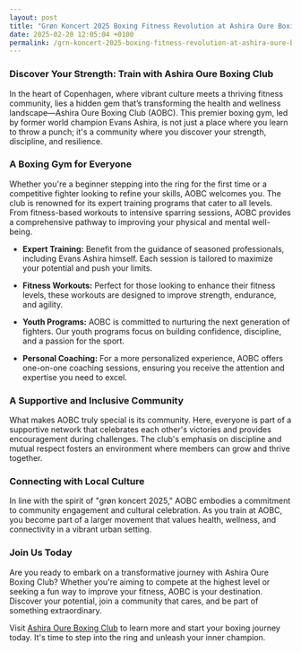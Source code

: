 ```yaml
---
layout: post
title: "Grøn Koncert 2025 Boxing Fitness Revolution at Ashira Oure Boxing Club"
date: 2025-02-20 12:05:04 +0100
permalink: /grn-koncert-2025-boxing-fitness-revolution-at-ashira-oure-boxing-club/
---
```



### Discover Your Strength: Train with Ashira Oure Boxing Club

In the heart of Copenhagen, where vibrant culture meets a thriving fitness community, lies a hidden gem that’s transforming the health and wellness landscape—Ashira Oure Boxing Club (AOBC). This premier boxing gym, led by former world champion Evans Ashira, is not just a place where you learn to throw a punch; it's a community where you discover your strength, discipline, and resilience.

### A Boxing Gym for Everyone

Whether you're a beginner stepping into the ring for the first time or a competitive fighter looking to refine your skills, AOBC welcomes you. The club is renowned for its expert training programs that cater to all levels. From fitness-based workouts to intensive sparring sessions, AOBC provides a comprehensive pathway to improving your physical and mental well-being.

- **Expert Training:** Benefit from the guidance of seasoned professionals, including Evans Ashira himself. Each session is tailored to maximize your potential and push your limits.
  
- **Fitness Workouts:** Perfect for those looking to enhance their fitness levels, these workouts are designed to improve strength, endurance, and agility.

- **Youth Programs:** AOBC is committed to nurturing the next generation of fighters. Our youth programs focus on building confidence, discipline, and a passion for the sport.

- **Personal Coaching:** For a more personalized experience, AOBC offers one-on-one coaching sessions, ensuring you receive the attention and expertise you need to excel.

### A Supportive and Inclusive Community

What makes AOBC truly special is its community. Here, everyone is part of a supportive network that celebrates each other's victories and provides encouragement during challenges. The club's emphasis on discipline and mutual respect fosters an environment where members can grow and thrive together.

### Connecting with Local Culture

In line with the spirit of "grøn koncert 2025," AOBC embodies a commitment to community engagement and cultural celebration. As you train at AOBC, you become part of a larger movement that values health, wellness, and connectivity in a vibrant urban setting.

### Join Us Today

Are you ready to embark on a transformative journey with Ashira Oure Boxing Club? Whether you're aiming to compete at the highest level or seeking a fun way to improve your fitness, AOBC is your destination. Discover your potential, join a community that cares, and be part of something extraordinary.

Visit [Ashira Oure Boxing Club](https://www.ashiraoure.com/) to learn more and start your boxing journey today. It's time to step into the ring and unleash your inner champion.